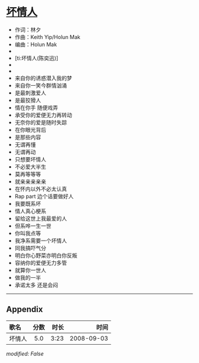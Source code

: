 # [坏情人](https://music.163.com/song?id=409941736)

* 作词：林夕
* 作曲：Keith Yip/Holun Mak
* 编曲：Holun Mak
* 
* [ti:坏情人(陈奕迅)]
* 
* 
* 来自你的诱惑潜入我的梦
* 来自你一笑今群情汹涌
* 是最刺激爱人
* 是最狡猾人
* 情在你手 随便戏弄
* 承受你的爱便无力再转动
* 无奈你的爱是随时失踪
* 在你眼光背后
* 是那些内容
* 无谓再懂
* 无谓再动
* 只想要坏情人
* 不必爱大半生
* 莫再等等等
* 就亲亲亲亲亲
* 在怀内以外不必太认真
* Rap part 边个话要做好人
* 我要既系坏
* 情人真心梗系
* 留给这世上我最爱的人
* 但系哗一生一世
* 你叫我点等
* 我净系需要一个坏情人
* 同我搞吓气分
* 明白你心野菜亦明白你反叛
* 容纳你的爱便无力多管
* 就算你一世人
* 做我的一半
* 承诺太多 还是会闷


---

## Appendix

|歌名|分数|时长|时间|
|:---|:---:|---:|---:|
|坏情人|5.0|3:23|2008-09-03

*modified: False*